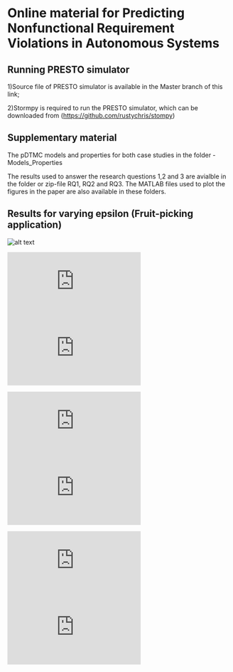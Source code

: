 # Online material for Predicting Nonfunctional Requirement Violations in Autonomous Systems 

## Running PRESTO simulator
  
  1)Source file of PRESTO simulator is available in the Master branch of this link;
  
  2)Stormpy is required to run the PRESTO simulator, which can be downloaded from (https://github.com/rustychris/stompy)
  
## Supplementary material
The pDTMC models and properties for both case studies in the folder - Models_Properties

The results used to answer the research questions 1,2 and 3 are avialble in the folder or zip-file RQ1, RQ2 and RQ3. The MATLAB files used to plot the figures in the paper are also available in these folders. 

## Results for varying epsilon (Fruit-picking application)

![alt text](https://user-images.githubusercontent.com/62383976/200804031-ef1d9aa4-0de6-4482-ae22-75a95acaf9d5.png?raw=true)

![alt text](https://github.com/xinwei2124/TAAS/files/9969867/Ep1_dist.pdf?raw=true)
![alt text](https://github.com/xinwei2124/TAAS/files/9969877/Ep1_cost.pdf?raw=true)

![alt text](https://github.com/xinwei2124/TAAS/files/9970023/Ep2_dist.pdf?raw=true)
![alt text](https://github.com/xinwei2124/TAAS/files/9970021/Ep2_cost.pdf?raw=true)

![alt text](https://github.com/xinwei2124/TAAS/files/9970025/Ep3_dist.pdf?raw=true)
![alt text](https://github.com/xinwei2124/TAAS/files/9970024/Ep3_cost.pdf?raw=true)


